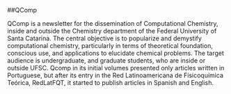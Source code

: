 ##QComp

QComp is a newsletter for the dissemination of Computational Chemistry, inside and outside the Chemistry department of the Federal University of Santa Catarina. 
The central objective is to popularize and demystify computational chemistry, particularly in terms of theoretical foundation, conscious use, and applications 
to elucidate chemical problems. The target audience is undergraduate, and graduate students, who are inside or outside UFSC. 
Qcomp in its initial volumes presented only articles written in Portuguese, but after its entry in the Red Latinoamericana de Físicoquímica Teórica, 
RedLatFQT, it started to publish articles in Spanish and English.

